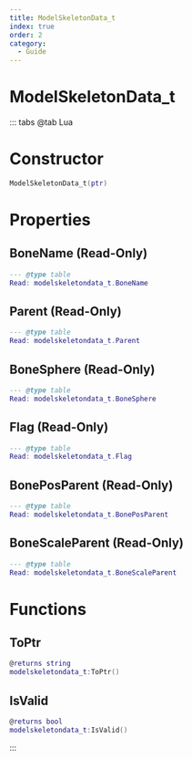 ```yaml
---
title: ModelSkeletonData_t
index: true
order: 2
category:
  - Guide
---
```


# ModelSkeletonData_t

::: tabs
@tab Lua
# Constructor
```lua
ModelSkeletonData_t(ptr)
```
# Properties
## BoneName (Read-Only)
```lua
--- @type table
Read: modelskeletondata_t.BoneName
```
## Parent (Read-Only)
```lua
--- @type table
Read: modelskeletondata_t.Parent
```
## BoneSphere (Read-Only)
```lua
--- @type table
Read: modelskeletondata_t.BoneSphere
```
## Flag (Read-Only)
```lua
--- @type table
Read: modelskeletondata_t.Flag
```
## BonePosParent (Read-Only)
```lua
--- @type table
Read: modelskeletondata_t.BonePosParent
```
## BoneScaleParent (Read-Only)
```lua
--- @type table
Read: modelskeletondata_t.BoneScaleParent
```
# Functions
## ToPtr
```lua
@returns string
modelskeletondata_t:ToPtr()
```
## IsValid
```lua
@returns bool
modelskeletondata_t:IsValid()
```

:::